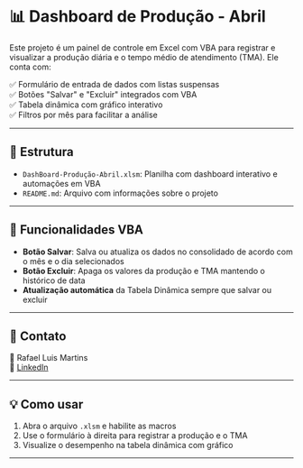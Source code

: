 # 📊 Dashboard de Produção - Abril

Este projeto é um painel de controle em Excel com VBA para registrar e visualizar a produção diária e o tempo médio de atendimento (TMA). Ele conta com:

✅ Formulário de entrada de dados com listas suspensas  
✅ Botões "Salvar" e "Excluir" integrados com VBA  
✅ Tabela dinâmica com gráfico interativo  
✅ Filtros por mês para facilitar a análise

---

## 📂 Estrutura

- `DashBoard-Produção-Abril.xlsm`: Planilha com dashboard interativo e automações em VBA
- `README.md`: Arquivo com informações sobre o projeto

---

## 🧠 Funcionalidades VBA

- **Botão Salvar**: Salva ou atualiza os dados no consolidado de acordo com o mês e o dia selecionados
- **Botão Excluir**: Apaga os valores da produção e TMA mantendo o histórico de data
- **Atualização automática** da Tabela Dinâmica sempre que salvar ou excluir

---

## 🔗 Contato

👤 Rafael Luis Martins  
📎 [LinkedIn](https://www.linkedin.com/in/rafael-luis-martins-096034a3/)

---

## 💡 Como usar

1. Abra o arquivo `.xlsm` e habilite as macros
2. Use o formulário à direita para registrar a produção e o TMA
3. Visualize o desempenho na tabela dinâmica com gráfico

---

